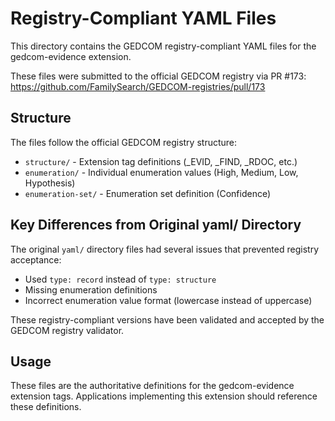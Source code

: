 # Registry-Compliant YAML Files

This directory contains the GEDCOM registry-compliant YAML files for the gedcom-evidence extension.

These files were submitted to the official GEDCOM registry via PR #173:
https://github.com/FamilySearch/GEDCOM-registries/pull/173

## Structure

The files follow the official GEDCOM registry structure:

- `structure/` - Extension tag definitions (_EVID, _FIND, _RDOC, etc.)
- `enumeration/` - Individual enumeration values (High, Medium, Low, Hypothesis)
- `enumeration-set/` - Enumeration set definition (Confidence)

## Key Differences from Original yaml/ Directory

The original `yaml/` directory files had several issues that prevented registry acceptance:
- Used `type: record` instead of `type: structure`
- Missing enumeration definitions
- Incorrect enumeration value format (lowercase instead of uppercase)

These registry-compliant versions have been validated and accepted by the GEDCOM registry validator.

## Usage

These files are the authoritative definitions for the gedcom-evidence extension tags.
Applications implementing this extension should reference these definitions.